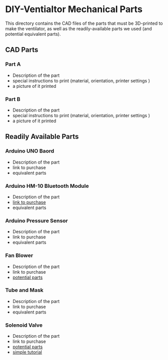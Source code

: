 # DIY-Ventialtor Mechanical Parts
This directory contains the CAD files of the parts that must be 3D-printed to make the ventilator, as well as the readily-available parts we used (and potential equivalent parts).

## CAD Parts

### Part A
* Description of the part
* special instructions to print (material, orientation, printer settings )
* a picture of it printed

### Part B
* Description of the part
* special instructions to print (material, orientation, printer settings )
* a picture of it printed

## Readily Available Parts

### Arduino UNO Baord
* Description of the part
* link to purchase
* equivalent parts

### Arduino HM-10 Bluetooth Module
* Description of the part
* [link to purchase](https://www.amazon.com/DSD-TECH-Bluetooth-iBeacon-Arduino/dp/B06WGZB2N4)
* equivalent parts

### Arduino Pressure Sensor
* Description of the part
* link to purchase
* equivalent parts

### Fan Blower
* Description of the part
* link to purchase
* [potential parts](https://www.digikey.ca/products/en/fans-thermal-management/dc-brushless-fans-bldc/217?k=&pkeyword=&sv=0&pv14=174442&pv14=249586&pv193=282200&pv193=283714&pv193=295938&pv193=296673&pv193=298009&pv193=64780&pv193=65124&pv193=65325&pv193=65499&pv193=65727&pv193=66042&pv193=66229&pv193=66435&pv193=81144&pv193=81431&pv193=88281&pv193=93546&pv193=97988&pv193=98209&pv193=98333&pv193=98360&pv193=98432&pv193=98556&pv193=98881&sf=0&FV=-8%7C217&quantity=&ColumnSort=0&page=1&pageSize=25)

### Tube and Mask
* Description of the part
* link to purchase
* equivalent parts

### Solenoid Valve
* Description of the part
* link to purchase
* [potential parts](https://www.amazon.com/gp/product/B018WRJYOU/ref=as_li_ss_tl?ie=UTF8&th=1&linkCode=sl1&tag=tinkeranbuild-20&linkId=f731964de97e08641858f16f3a855a37)
* [simple tutorial](https://www.youtube.com/watch?v=ioSYlxHlYdI)
